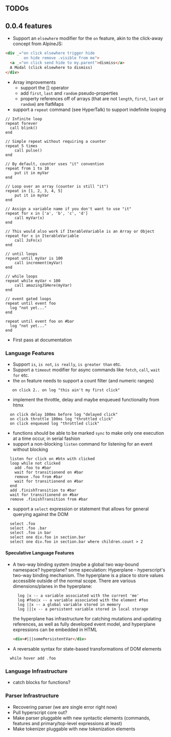 ## TODOs

## 0.0.4 features
* Support an `elsewhere` modifier for the `on` feature, akin to the click-away concept from AlpineJS:
```html
<div _="on click elsewhere trigger hide
        on hide remove .visible from me">
  <a _="on click send hide to my.parent">dismiss</a>
  A Modal (click elsewhere to dismiss)
</div>
```
* Array improvements
    * support the [] operator
    * add `first`, `last` and `random` pseudo-properties
    * property references off of arrays (that are not `length`, `first`, `last` or `random`) are flatMaps
* support a `repeat` command (see HyperTalk) to support indefinite looping
```
// Infinite loop
repeat forever
  call blink()
end

// Simple repeat without requiring a counter
repeat 5 times
    call pulse()
end

// By default, counter uses "it" convention
repeat from 1 to 10 
    put it in myVar
end

// Loop over an array (counter is still "it")
repeat in [1, 2, 3, 4, 5]
    put it in myVar
end

// Assign a variable name if you don't want to use "it"
repeat for x in ['a', 'b', 'c', 'd']
    call myVar(x) 
end

// This would also work if IterableVariable is an Array or Object
repeat for x in IterableVariable
    call JsFn(x)
end

// until loops
repeat until myVar is 100 
    call increment(myVar) 
end

// while loops
repeat while myVar < 100
    call amazingJSHere(myVar)
end

// event gated loops
repeat until event foo
  log "not yet..."
end

repeat until event foo on #bar 
  log "not yet..."
end
```
* First pass at documentation

### Language Features
* Support `is`, `is not`, `is really`, `is greater than` etc.
* Support a `timeout` modifier for async commands like `fetch`, `call`, `wait for` etc.
* the `on` feature needs to support a count filter (and numeric ranges)
```on click 1 log "first click"
   on click 2.. on log "this ain't my first click"
```
* implement the throttle, delay and maybe enqueued functionality from htmx
```
  on click delay 100ms before log "delayed click"
  on click throttle 100ms log "throttled click"
  on click enqueued log "throttled click"
```
* functions should be able to be marked `sync` to make only one execution at a time occur, in serial fashion
* support a non-blocking `listen` command for listening for an event without blocking
```
  listen for click on #btn with clicked
  loop while not clicked
    add .foo to #bar
    wait for transitionend on #bar
    remove .foo from #bar
    wait for transitionend on #bar
  end
  add .finishTransition to #bar
  wait for transitionend on #bar
  remove .finishTransition from #bar
```
* support a `select` expression or statement that allows for general querying against the DOM
```
  select .foo
  select .foo .bar
  select .foo in bar
  select one div.foo in section.bar
  select one div.foo in section.bar where children.count > 2
```

#### Speculative Language Features
* A two-way binding system (maybe a global two way-bound namespace? hyperplane?
  some speculation:
  Hyperplane - hyperscript's two-way binding mechanism.  The hyperplane is a place to store values accessible outside of the normal scope.  There are various dimensions/planes in the hyperplane:
  
  ```
    log |x -- a variable associated with the current 'me'
    log #foo|x -- a variable associated with the element #foo
    log ||x -- a global variable stored in memory
    log |||x -- a persistent variable stored in local storage
  ```
  the hyperplane has infrastructure for catching mutations and updating references, as well as fully developed event model, and hyperplane expressions can be embedded in HTML

  ```html
  <div>#|||somePersistentVar</div>
  ```

* A reversable syntax for state-based transformations of DOM elements
```
  while hover add .foo
```

### Language Infrastructure
* catch blocks for functions?

### Parser Infrastructure
* Recovering parser (we are single error right now)
* Pull hyperscript core out?
* Make parser pluggable with new syntactic elements (commands, features and primary/top-level expressions at least)
* Make tokenizer pluggable with new tokenization elements

